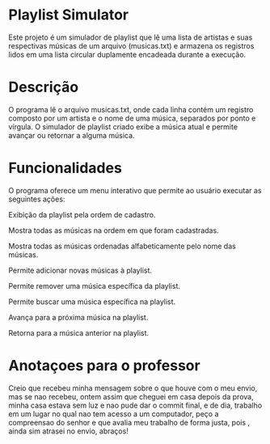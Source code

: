 Playlist Simulator
==================
Este projeto é um simulador de playlist que lê uma lista de artistas e suas respectivas músicas de um arquivo (musicas.txt) e armazena os registros lidos em uma lista circular duplamente encadeada durante a execução.

Descrição
=========
O programa lê o arquivo musicas.txt, onde cada linha contém um registro composto por um artista e o nome de uma música, separados por ponto e vírgula. O simulador de playlist criado exibe a música atual e permite avançar ou retornar a alguma música.

Funcionalidades
===============
O programa oferece um menu interativo que permite ao usuário executar as seguintes ações:

Exibição da playlist pela ordem de cadastro.

Mostra todas as músicas na ordem em que foram cadastradas.

Mostra todas as músicas ordenadas alfabeticamente pelo nome das músicas.

Permite adicionar novas músicas à playlist.

Permite remover uma música específica da playlist.

Permite buscar uma música específica na playlist.

Avança para a próxima música na playlist.

Retorna para a música anterior na playlist.


Anotaçoes para o professor
==========================

Creio que recebeu minha mensagem sobre o que houve com o meu envio, mas se nao recebeu, ontem assim que cheguei em casa depois da prova, minha casa estava sem luz e nao pude dar o commit final, e de dia, trabalho em um lugar no qual nao tem acesso a um computador, peço a compreensao do senhor e que avalia meu trabalho de forma justa, pois , ainda sim atrasei no envio, abraços!